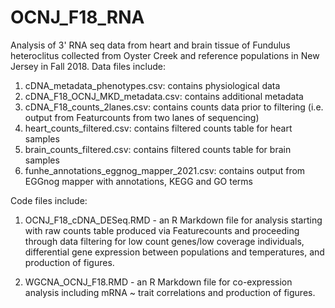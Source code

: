 # OCNJ_F18_RNA
Analysis of 3' RNA seq data from heart and brain tissue of Fundulus heteroclitus collected from Oyster Creek and reference populations in New Jersey in Fall 2018.
 Data files include:
1. cDNA_metadata_phenotypes.csv: contains physiological data
2. cDNA_F18_OCNJ_MKD_metadata.csv: contains additional metadata
3. cDNA_F18_counts_2lanes.csv: contains counts data prior to filtering (i.e. output from Featurcounts from two lanes of sequencing)
4. heart_counts_filtered.csv: contains filtered counts table for heart samples
5. brain_counts_filtered.csv: contains filtered counts table for brain samples
6. funhe_annotations_eggnog_mapper_2021.csv: contains output from EGGnog mapper with annotations, KEGG and GO terms

Code files include:
1. OCNJ_F18_cDNA_DESeq.RMD - an R Markdown file for analysis starting with raw counts table produced via Featurecounts and proceeding through data filtering for low count genes/low coverage individuals, differential gene expression between populations and temperatures, and production of figures.

2. WGCNA_OCNJ_F18.RMD - an R Markdown file for co-expression analysis including mRNA ~ trait correlations and production of figures. 

